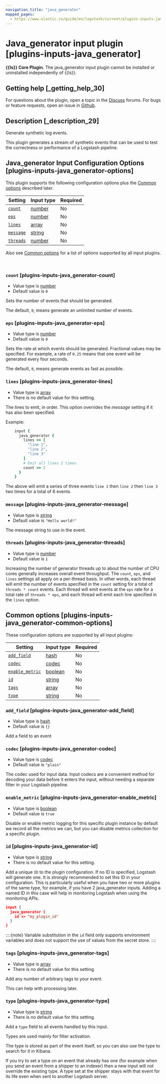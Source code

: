 ```yaml
---
navigation_title: "java_generator"
mapped_pages:
  - https://www.elastic.co/guide/en/logstash/current/plugins-inputs-java_generator.html
---
```


# Java_generator input plugin [plugins-inputs-java_generator]


**{{ls}} Core Plugin.** The java_generator input plugin cannot be installed or uninstalled independently of {{ls}}.

## Getting help [_getting_help_30]

For questions about the plugin, open a topic in the [Discuss](http://discuss.elastic.co) forums. For bugs or feature requests, open an issue in [Github](https://github.com/logstash).


## Description [_description_29]

Generate synthetic log events.

This plugin generates a stream of synthetic events that can be used to test the correctness or performance of a Logstash pipeline.


## Java_generator Input Configuration Options [plugins-inputs-java_generator-options]

This plugin supports the following configuration options plus the [Common options](plugins-inputs-java_generator.md#plugins-inputs-java_generator-common-options) described later.

| Setting | Input type | Required |
| --- | --- | --- |
| [`count`](plugins-inputs-java_generator.md#plugins-inputs-java_generator-count) | [number](value-types.md#number) | No |
| [`eps`](plugins-inputs-java_generator.md#plugins-inputs-java_generator-eps) | [number](value-types.md#number) | No |
| [`lines`](plugins-inputs-java_generator.md#plugins-inputs-java_generator-lines) | [array](value-types.md#array) | No |
| [`message`](plugins-inputs-java_generator.md#plugins-inputs-java_generator-message) | [string](value-types.md#string) | No |
| [`threads`](plugins-inputs-java_generator.md#plugins-inputs-java_generator-threads) | [number](value-types.md#number) | No |

Also see [Common options](plugins-inputs-java_generator.md#plugins-inputs-java_generator-common-options) for a list of options supported by all input plugins.

 

### `count` [plugins-inputs-java_generator-count]

* Value type is [number](value-types.md#number)
* Default value is `0`

Sets the number of events that should be generated.

The default, `0`, means generate an unlimited number of events.


### `eps` [plugins-inputs-java_generator-eps]

* Value type is [number](value-types.md#number)
* Default value is `0`

Sets the rate at which events should be generated. Fractional values may be specified. For example, a rate of `0.25` means that one event will be generated every four seconds.

The default, `0`, means generate events as fast as possible.


### `lines` [plugins-inputs-java_generator-lines]

* Value type is [array](value-types.md#array)
* There is no default value for this setting.

The lines to emit, in order. This option overrides the *message* setting if it has also been specified.

Example:

```ruby
    input {
      java_generator {
        lines => [
          "line 1",
          "line 2",
          "line 3"
        ]
        # Emit all lines 2 times.
        count => 2
      }
    }
```

The above will emit a series of three events `line 1` then `line 2` then `line 3` two times for a total of 6 events.


### `message` [plugins-inputs-java_generator-message]

* Value type is [string](value-types.md#string)
* Default value is `"Hello world!"`

The message string to use in the event.


### `threads` [plugins-inputs-java_generator-threads]

* Value type is [number](value-types.md#number)
* Default value is `1`

Increasing the number of generator threads up to about the number of CPU cores generally increases overall event throughput. The `count`, `eps`, and `lines` settings all apply on a per-thread basis. In other words, each thread will emit the number of events specified in the `count` setting for a total of `threads * count` events. Each thread will emit events at the `eps` rate for a total rate of `threads * eps`, and each thread will emit each line specified in the `lines` option.



## Common options [plugins-inputs-java_generator-common-options]

These configuration options are supported by all input plugins:

| Setting | Input type | Required |
| --- | --- | --- |
| [`add_field`](plugins-inputs-java_generator.md#plugins-inputs-java_generator-add_field) | [hash](logstash://reference/configuration-file-structure.md#hash) | No |
| [`codec`](plugins-inputs-java_generator.md#plugins-inputs-java_generator-codec) | [codec](logstash://reference/configuration-file-structure.md#codec) | No |
| [`enable_metric`](plugins-inputs-java_generator.md#plugins-inputs-java_generator-enable_metric) | [boolean](logstash://reference/configuration-file-structure.md#boolean) | No |
| [`id`](plugins-inputs-java_generator.md#plugins-inputs-java_generator-id) | [string](logstash://reference/configuration-file-structure.md#string) | No |
| [`tags`](plugins-inputs-java_generator.md#plugins-inputs-java_generator-tags) | [array](logstash://reference/configuration-file-structure.md#array) | No |
| [`type`](plugins-inputs-java_generator.md#plugins-inputs-java_generator-type) | [string](logstash://reference/configuration-file-structure.md#string) | No |

### `add_field` [plugins-inputs-java_generator-add_field]

* Value type is [hash](logstash://reference/configuration-file-structure.md#hash)
* Default value is `{}`

Add a field to an event


### `codec` [plugins-inputs-java_generator-codec]

* Value type is [codec](logstash://reference/configuration-file-structure.md#codec)
* Default value is `"plain"`

The codec used for input data. Input codecs are a convenient method for decoding your data before it enters the input, without needing a separate filter in your Logstash pipeline.


### `enable_metric` [plugins-inputs-java_generator-enable_metric]

* Value type is [boolean](logstash://reference/configuration-file-structure.md#boolean)
* Default value is `true`

Disable or enable metric logging for this specific plugin instance by default we record all the metrics we can, but you can disable metrics collection for a specific plugin.


### `id` [plugins-inputs-java_generator-id]

* Value type is [string](logstash://reference/configuration-file-structure.md#string)
* There is no default value for this setting.

Add a unique `ID` to the plugin configuration. If no ID is specified, Logstash will generate one. It is strongly recommended to set this ID in your configuration. This is particularly useful when you have two or more plugins of the same type, for example, if you have 2 java_generator inputs. Adding a named ID in this case will help in monitoring Logstash when using the monitoring APIs.

```json
input {
  java_generator {
    id => "my_plugin_id"
  }
}
```

::::{note} 
Variable substitution in the `id` field only supports environment variables and does not support the use of values from the secret store.
::::



### `tags` [plugins-inputs-java_generator-tags]

* Value type is [array](logstash://reference/configuration-file-structure.md#array)
* There is no default value for this setting.

Add any number of arbitrary tags to your event.

This can help with processing later.


### `type` [plugins-inputs-java_generator-type]

* Value type is [string](logstash://reference/configuration-file-structure.md#string)
* There is no default value for this setting.

Add a `type` field to all events handled by this input.

Types are used mainly for filter activation.

The type is stored as part of the event itself, so you can also use the type to search for it in Kibana.

If you try to set a type on an event that already has one (for example when you send an event from a shipper to an indexer) then a new input will not override the existing type. A type set at the shipper stays with that event for its life even when sent to another Logstash server.



